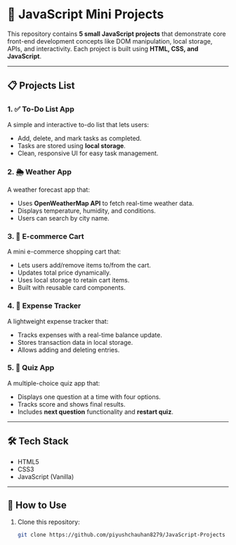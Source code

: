 # 🚀 JavaScript Mini Projects

This repository contains **5 small JavaScript projects** that demonstrate core front-end development concepts like DOM manipulation, local storage, APIs, and interactivity. Each project is built using **HTML, CSS, and JavaScript**.

---

## 📋 Projects List

### 1. ✅ To-Do List App
A simple and interactive to-do list that lets users:
- Add, delete, and mark tasks as completed.
- Tasks are stored using **local storage**.
- Clean, responsive UI for easy task management.

### 2. 🌦️ Weather App
A weather forecast app that:
- Uses **OpenWeatherMap API** to fetch real-time weather data.
- Displays temperature, humidity, and conditions.
- Users can search by city name.

### 3. 🛒 E-commerce Cart
A mini e-commerce shopping cart that:
- Lets users add/remove items to/from the cart.
- Updates total price dynamically.
- Uses local storage to retain cart items.
- Built with reusable card components.



### 4. 💸 Expense Tracker
A lightweight expense tracker that:
- Tracks expenses with a real-time balance update.
- Stores transaction data in local storage.
- Allows adding and deleting entries.

### 5. 🧠 Quiz App
A multiple-choice quiz app that:
- Displays one question at a time with four options.
- Tracks score and shows final results.
- Includes **next question** functionality and **restart quiz**.

---


## 🛠️ Tech Stack
- HTML5
- CSS3
- JavaScript (Vanilla)

---

## 📂 How to Use
1. Clone this repository:
   ```bash
   git clone https://github.com/piyushchauhan8279/JavaScript-Projects
